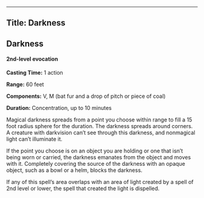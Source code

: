 -------------------------
Title: Darkness
-------------------------

## Darkness

#### 2nd-level evocation


**Casting Time:** 1 action

**Range:** 60 feet

**Components:** V, M (bat fur and a drop of pitch or piece
of coal)

**Duration:** Concentration, up to 10 minutes


Magical darkness spreads from a point you choose within range to fill a
15 foot radius sphere for the duration. The darkness spreads
around corners. A creature with darkvision can’t see through this
darkness, and nonmagical light can’t illuminate it.

If the point you choose is on an object you are
holding or one that isn’t being worn or carried, the darkness emanates
from the object and moves with it. Completely covering the source of the
darkness with an opaque object, such as a bowl or a helm, blocks the
darkness.

If any of this spell’s area overlaps with an area of light created by a
spell of 2nd level or lower, the spell that created the light is
dispelled.


